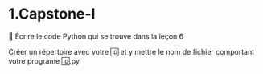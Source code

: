# 1.Capstone-I

:bookmark: Écrire le code Python qui se trouve dans la leçon 6

Créer un répertoire avec votre :id: et y mettre le nom de fichier comportant votre programe :id:.py